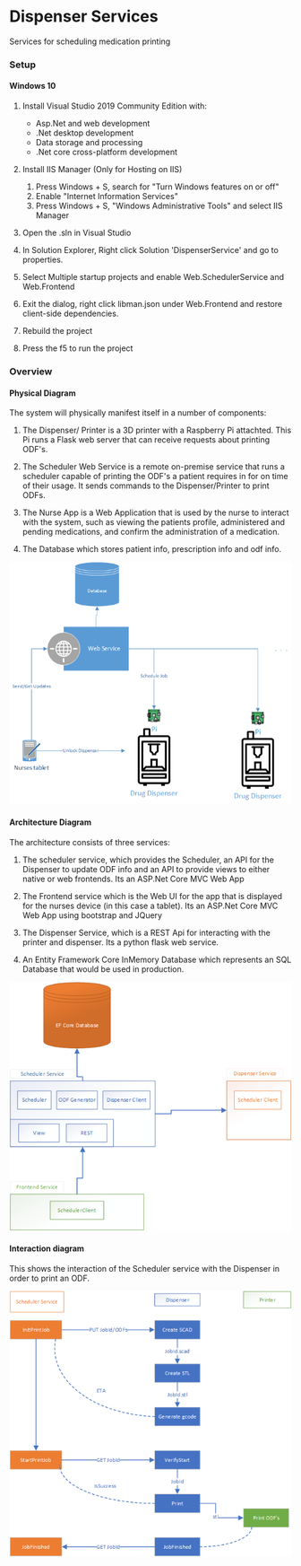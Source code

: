 # Dispenser Services
Services for scheduling medication printing

### Setup
#### Windows 10
1. Install Visual Studio 2019 Community Edition with:
    * Asp.Net and web development
    * .Net desktop development
    * Data storage and processing
    * .Net core cross-platform development

2. Install IIS Manager (Only for Hosting on IIS)
    1. Press Windows + S, search for "Turn  Windows features on or off"
    2. Enable "Internet Information Services"
    3. Press Windows + S, "Windows Administrative Tools" and select IIS Manager

3. Open the .sln in Visual Studio

4. In Solution Explorer, Right click Solution 'DispenserService' and go to properties.

5. Select Multiple startup projects and enable Web.SchedulerService and Web.Frontend

6. Exit the dialog, right click libman.json under Web.Frontend and restore client-side dependencies.

7. Rebuild the project

8. Press the f5 to run the project

### Overview

#### Physical Diagram

The system will physically manifest itself in a number of components:

1. The Dispenser/ Printer is a 3D printer with a Raspberry Pi attachted. This Pi runs
a Flask web server that can receive requests about printing ODF's.

2. The Scheduler Web Service is a remote on-premise service that runs a scheduler capable of printing the ODF's a patient 
requires in for on time of their usage. It sends commands to the Dispenser/Printer to print ODFs.

3. The Nurse App is a Web Application that is used by the nurse to interact with the system, such as viewing the patients 
profile, administered and pending medications, and confirm the administration of a medication.

4. The Database which stores patient info, prescription info and odf info.

![alt text](https://github.com/IsaacWalker/dispenser-services/blob/master/imgs/physical.png "Physical Diagram")

#### Architecture Diagram

The architecture consists of three services:

1.  The scheduler service, which provides the Scheduler, an API for the Dispenser to update ODF info and an API
to provide views to either native or web frontends. Its an ASP.Net Core MVC Web App

2. The Frontend service which is the Web UI for the app that is displayed for the nurses device (in this case a tablet).
Its an ASP.Net Core MVC Web App using bootstrap and JQuery

3. The Dispenser Service, which is a REST Api for interacting with the printer and dispenser. Its a python flask web service.

4. An Entity Framework Core InMemory Database which represents an SQL Database that would be used in production. 

![alt text](https://github.com/IsaacWalker/dispenser-services/blob/master/imgs/architecture.png "Architecture Diagram")

#### Interaction diagram

This shows the interaction of the Scheduler service with the Dispenser in order to print an ODF.

![alt text](https://github.com/IsaacWalker/dispenser-services/blob/master/imgs/flowchart.png "Interaction Diagram")


